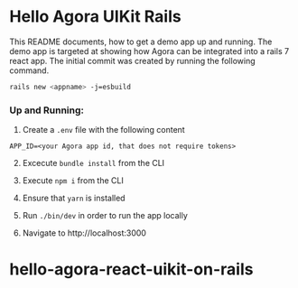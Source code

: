 # Hello Agora UIKit Rails

This README documents, how to get a demo app up and running. The demo app is targeted at showing how Agora can be integrated into a rails 7 react app. The initial commit was created by running the following command.

```bash
rails new <appname> -j=esbuild
```

### Up and Running:

1) Create a `.env` file with the following content

```
APP_ID=<your Agora app id, that does not require tokens>
```

2) Excecute `bundle install` from the CLI

3) Execute `npm i` from the CLI

4) Ensure that `yarn` is installed

5) Run `./bin/dev` in order to run the app locally

6) Navigate to http://localhost:3000

# hello-agora-react-uikit-on-rails
